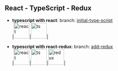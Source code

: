 React - TypeScript - Redux
------------------------------------------
 - **typescript with react**:
branch:  [initial-type-script](https://github.com/lgloredana/poc-react-and-types-script-master/tree/initial-type-script)  
|<img src="https://github.com/lgloredana/poc-react-and-types-script-master/blob/master/img/react.svg" alt="react" width="50" height="50"/>|<img src="https://github.com/lgloredana/poc-react-and-types-script-master/blob/master/img/ts.png" alt="ts" width="50" height="50" />|  

- **typescript with react-redux**:
branch: [add-redux](https://github.com/lgloredana/poc-react-and-types-script-master/tree/add-redux)  
|<img src="https://github.com/lgloredana/poc-react-and-types-script-master/blob/master/img/react.svg" alt="react" width="50" height="50"/>|<img src="https://github.com/lgloredana/poc-react-and-types-script-master/blob/master/img/ts.png" alt="ts" width="50" height="50"/>|<img src="https://github.com/lgloredana/poc-react-and-types-script-master/blob/master/img/redux.png" alt="redux" width="50" height="50"/>|  

    
    

